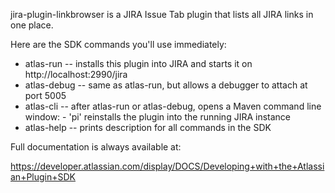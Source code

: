 jira-plugin-linkbrowser is a JIRA Issue Tab plugin that lists all JIRA links in one place.

Here are the SDK commands you'll use immediately:

* atlas-run   -- installs this plugin into JIRA and starts it on http://localhost:2990/jira
* atlas-debug -- same as atlas-run, but allows a debugger to attach at port 5005
* atlas-cli   -- after atlas-run or atlas-debug, opens a Maven command line window:
                 - 'pi' reinstalls the plugin into the running JIRA instance
* atlas-help  -- prints description for all commands in the SDK

Full documentation is always available at:

https://developer.atlassian.com/display/DOCS/Developing+with+the+Atlassian+Plugin+SDK
